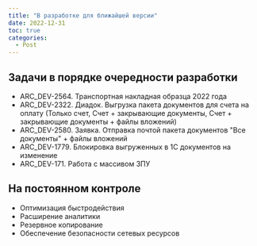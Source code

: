 ```yaml
---
title: "В разработке для ближайшей версии"
date: 2022-12-31
toc: true
categories:
  - Post  
---
```

## Задачи в порядке очередности разработки
-   ARC_DEV-2564. Транспортная накладная образца 2022 года
-   ARC_DEV-2322. Диадок. Выгрузка пакета документов для счета на оплату (Только счет, Счет + закрывающие документы, Счет + закрывающие документы + файлы вложений)
-   ARC_DEV-2580. Заявка. Отправка почтой пакета документов "Все документы" + файлы вложений
-   ARC_DEV-1779. Блокировка выгруженных в 1С документов на изменение
-   ARC_DEV-171. Работа с массивом ЗПУ

## На постоянном контроле
-   Оптимизация быстродействия
-   Расширение аналитики
-   Резервное копирование
-   Обеспечение безопасности сетевых ресурсов
